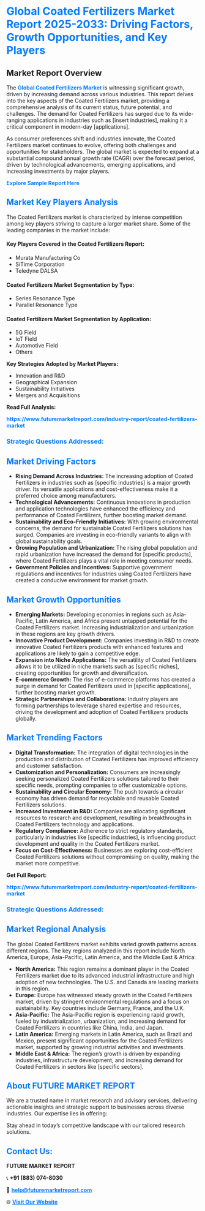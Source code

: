 <h1 style="color: #007BFF;">Global Coated Fertilizers Market Report 2025-2033: Driving Factors, Growth Opportunities, and Key Players</h1>

<section id="overview">
<h2>Market Report Overview</h2>
<p>The <a href="https://www.futuremarketreport.com/industry-report/coated-fertilizers-market" style="color: #007BFF; text-decoration: none;"><strong>Global Coated Fertilizers Market</strong></a> is witnessing significant growth, driven by increasing demand across various industries. This report delves into the key aspects of the Coated Fertilizers market, providing a comprehensive analysis of its current status, future potential, and challenges. The demand for Coated Fertilizers has surged due to its wide-ranging applications in industries such as [insert industries], making it a critical component in modern-day [applications].</p>
<p>As consumer preferences shift and industries innovate, the Coated Fertilizers market continues to evolve, offering both challenges and opportunities for stakeholders. The global market is expected to expand at a substantial compound annual growth rate (CAGR) over the forecast period, driven by technological advancements, emerging applications, and increasing investments by major players.</p>
</section>

<section id="overview">
<p><a href="https://www.futuremarketreport.com/request-sample/reportId=33245" style="color: #007BFF; text-decoration: none;"><strong>Explore Sample Report Here</strong></a></p>
</section>

<section id="key-players">
<h2 style="color: #007BFF;">Market Key Players Analysis</h2>
<p>The Coated Fertilizers market is characterized by intense competition among key players striving to capture a larger market share. Some of the leading companies in the market include:</p>
<h4>Key Players Covered in the Coated Fertilizers Report:</h4>
<ul><li>Murata Manufacturing Co</li><li>SiTime Corporation</li><li>Teledyne DALSA</li></ul>
<h4>Coated Fertilizers Market Segmentation by Type:</h4>
<ul><li>Series Resonance Type</li><li>Parallel Resonance Type</li></ul>

<h4>Coated Fertilizers Market Segmentation by Application:</h4>
<ul><li>5G Field</li><li>IoT Field</li><li>Automotive Field</li><li>Others</li></ul>
<p><strong>Key Strategies Adopted by Market Players:</strong></p>
<ul>
<li>Innovation and R&D</li>
<li>Geographical Expansion</li>
<li>Sustainability Initiatives</li>
<li>Mergers and Acquisitions</li>
</ul>
</section>

<section>
<p><strong>Read Full Analysis: </strong></p><a href="https://www.futuremarketreport.com/industry-report/coated-fertilizers-market" style="color: #007BFF; text-decoration: none;"><strong>https://www.futuremarketreport.com/industry-report/coated-fertilizers-market</strong></a>
<h3 style="color: #007BFF;">Strategic Questions Addressed:</h3>
</section>

<section id="driving-factors">
<h2 style="color: #007BFF;">Market Driving Factors</h2>
<ul>
<li><strong>Rising Demand Across Industries:</strong> The increasing adoption of Coated Fertilizers in industries such as [specific industries] is a major growth driver. Its versatile applications and cost-effectiveness make it a preferred choice among manufacturers.</li>
<li><strong>Technological Advancements:</strong> Continuous innovations in production and application technologies have enhanced the efficiency and performance of Coated Fertilizers, further boosting market demand.</li>
<li><strong>Sustainability and Eco-Friendly Initiatives:</strong> With growing environmental concerns, the demand for sustainable Coated Fertilizers solutions has surged. Companies are investing in eco-friendly variants to align with global sustainability goals.</li>
<li><strong>Growing Population and Urbanization:</strong> The rising global population and rapid urbanization have increased the demand for [specific products], where Coated Fertilizers plays a vital role in meeting consumer needs.</li>
<li><strong>Government Policies and Incentives:</strong> Supportive government regulations and incentives for industries using Coated Fertilizers have created a conducive environment for market growth.</li>
</ul>
</section>

<section id="growth-opportunities">
<h2 style="color: #007BFF;">Market Growth Opportunities</h2>
<ul>
<li><strong>Emerging Markets:</strong> Developing economies in regions such as Asia-Pacific, Latin America, and Africa present untapped potential for the Coated Fertilizers market. Increasing industrialization and urbanization in these regions are key growth drivers.</li>
<li><strong>Innovative Product Development:</strong> Companies investing in R&D to create innovative Coated Fertilizers products with enhanced features and applications are likely to gain a competitive edge.</li>
<li><strong>Expansion into Niche Applications:</strong> The versatility of Coated Fertilizers allows it to be utilized in niche markets such as [specific niches], creating opportunities for growth and diversification.</li>
<li><strong>E-commerce Growth:</strong> The rise of e-commerce platforms has created a surge in demand for Coated Fertilizers used in [specific applications], further boosting market growth.</li>
<li><strong>Strategic Partnerships and Collaborations:</strong> Industry players are forming partnerships to leverage shared expertise and resources, driving the development and adoption of Coated Fertilizers products globally.</li>
</ul>
</section>

<section id="trending-factors">
<h2 style="color: #007BFF;">Market Trending Factors</h2>
<ul>
<li><strong>Digital Transformation:</strong> The integration of digital technologies in the production and distribution of Coated Fertilizers has improved efficiency and customer satisfaction.</li>
<li><strong>Customization and Personalization:</strong> Consumers are increasingly seeking personalized Coated Fertilizers solutions tailored to their specific needs, prompting companies to offer customizable options.</li>
<li><strong>Sustainability and Circular Economy:</strong> The push towards a circular economy has driven demand for recyclable and reusable Coated Fertilizers solutions.</li>
<li><strong>Increased Investment in R&D:</strong> Companies are allocating significant resources to research and development, resulting in breakthroughs in Coated Fertilizers technology and applications.</li>
<li><strong>Regulatory Compliance:</strong> Adherence to strict regulatory standards, particularly in industries like [specific industries], is influencing product development and quality in the Coated Fertilizers market.</li>
<li><strong>Focus on Cost-Effectiveness:</strong> Businesses are exploring cost-efficient Coated Fertilizers solutions without compromising on quality, making the market more competitive.</li>
</ul>
</section>

<section>
<p><strong>Get Full Report: </strong></p><a href="https://www.futuremarketreport.com/industry-report/coated-fertilizers-market" style="color: #007BFF; text-decoration: none;"><strong>https://www.futuremarketreport.com/industry-report/coated-fertilizers-market</strong></a>
<h3 style="color: #007BFF;">Strategic Questions Addressed:</h3>
</section>


<section id="regional-analysis">
<h2 style="color: #007BFF;">Market Regional Analysis</h2>
<p>The global Coated Fertilizers market exhibits varied growth patterns across different regions. The key regions analyzed in this report include North America, Europe, Asia-Pacific, Latin America, and the Middle East & Africa:</p>
<ul>
<li><strong>North America:</strong> This region remains a dominant player in the Coated Fertilizers market due to its advanced industrial infrastructure and high adoption of new technologies. The U.S. and Canada are leading markets in this region.</li>
<li><strong>Europe:</strong> Europe has witnessed steady growth in the Coated Fertilizers market, driven by stringent environmental regulations and a focus on sustainability. Key countries include Germany, France, and the U.K.</li>
<li><strong>Asia-Pacific:</strong> The Asia-Pacific region is experiencing rapid growth, fueled by industrialization, urbanization, and increasing demand for Coated Fertilizers in countries like China, India, and Japan.</li>
<li><strong>Latin America:</strong> Emerging markets in Latin America, such as Brazil and Mexico, present significant opportunities for the Coated Fertilizers market, supported by growing industrial activities and investments.</li>
<li><strong>Middle East & Africa:</strong> The region’s growth is driven by expanding industries, infrastructure development, and increasing demand for Coated Fertilizers in sectors like [specific sectors].</li>
</ul>
</section>

<footer>
<h2 style="color: #007BFF;">About FUTURE MARKET REPORT</h2>
<p>We are a trusted name in market research and advisory services, delivering actionable insights and strategic support to businesses across diverse industries. Our expertise lies in offering:</p>

<p>Stay ahead in today’s competitive landscape with our tailored research solutions.</p>

<h2 style="color: #007BFF;">Contact Us:</h2>
<p><strong>FUTURE MARKET REPORT</strong></p>
<p>📞 <strong>+91 (883) 074-8030</strong></p>
<p>📧 <strong><a href="mailto:help@futuremarketreport.com" style="color: #007BFF;">help@futuremarketreport.com</a></strong></p>
<p>🌐 <strong><a href="https://www.futuremarketreport.com/" style="color: #007BFF;">Visit Our Website</a></strong></p>
</footer>